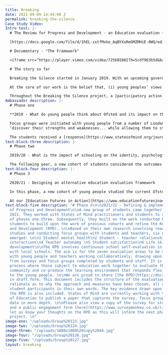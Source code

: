 ```yaml
---
title: Breaking
date: 2021-09-09 14:44:00 Z
permalink: breaking-the-silence
Case Study Video: 
Intro text: |-
  # The Review for Progress and Development - an Education evaluation framework

  [https://docs.google.com/file/d/1hEL-zxtfMxke_AqBYXuRmGMZMHiE-0WQ/edit?usp=docslist_api&filetype=msword]

  # Documentary - "The Framework"

  <iframe src="https://player.vimeo.com/video/725602882?h=5cdf963b5d&badge=0&autopause=0&player_id=0&app_id=58479" frameborder="0" allow="autoplay; fullscreen; picture-in-picture" allowfullscreen style="aspect-ratio: 16/9;width:100%;height:100%;" title="Breaking the Silence"></iframe>

  # The story so far

  Breaking the Silence started in January 2019. With an upcoming government consultation about Ofsted’s new education evaluation framework, we wondered what young people thought about how their schools were assessed. Recognising that students are rarely asked about their knowledge and experience of education, States of Mind launched the project to capture their perspectives. The core aims of Breaking the Silence are to challenge the educational status quo and present actionable alternatives that meet the needs of young people and support them to flourish.

  At the core of our work is the belief that, (i) young peoples’ views should be centred in all decisions around their education and, (ii) they are capable of conceptualising, defining and actioning meaningful change. Breaking the Silence is a constantly evolving research endeavour and is currently entering its fourth phase. Read more [here](https://www.statesofmind.org/journal/2020/09/16/breaking-the-silence.html).

  Throughout the Breaking the Silence project, a [participatory action research ](https://www.statesofmind.org/journal/2020/09/28/young-people-education-research.html)approach has been used to ensure that young people are active participants, not passive subjects. Students co-develop our projects; they shape the research questions, conduct their own surveys, focus groups and interviews, analyse the data and decide how this is to be disseminated, supported by States of Mind and our partner organisation, the Institute of Education, UCL. Each year, we work with a new cohort of young people who are in year 12 and attending sixth form colleges in the London borough of Newham. Young people apply to take part and commit to weekly sessions throughout the academic year.
Ambassador description: |-
  # Phase one

  **2019 - What do young people think about Ofsted and its impact on their education?**

  Focus groups were initiated with young people from a number of London colleges. Some volunteered to analyse the data, supported by States of Mind. They wrote a [letter](https://www.statesofmind.org/journal/2020/09/16/students-ofsted-open-letter.html) to Amanda Spielman outlining their findings. In particular, they highlighted major flaws around how education is measured and how this leads to ‘memorisation’ instead of learning, negatively impacts on the mental health and wellbeing of students and the lack of real world value of much of their schooling. They aspire for more autonomy and for education to provide opportunities to:
  ‘discover their strengths and weaknesses... while allowing them to start distinguishing their unique values and preferences for the future’.

  The students received a [response](https://www.statesofmind.org/journal/2020/09/28/ofsted-response.html) from Ofsted which did not address the problems raised, nor propose any solutions to the complex issues raised by the students.
text-block-three description: |-
  # Phase two

  2019/20 - What is the impact of schooling on the identity, psychological health and personal development of young people?

  The following year, a new cohort of students considered the outcomes of phase one and decided to take the project in a different direction. They constructed questionnaires and co-facilitated focus groups and interviews with the support of an IOE doctorate student. Check out the summary of findings from the [questionnaire](https://www.statesofmind.org/journal/2020/11/04/the-impact-of-school-on-students-mental-health.html) and [focus groups](https://www.statesofmind.org/journal/2020/11/04/academic-over-wellbeing-young-people.html). A disturbing picture emerged of an education system that values results above human flourishing, stifles creativity, identity, personal development and often negatively impacts the mental health of young people. They asserted many ideas for educational evolution, including increased “personal input” to curricula, “different ways of assessing” and valuing mental health and individuality. Two [podcasts](https://www.listennotes.com/podcasts/states-of-mind-bea-herbert-mISWTHu1Cek/) were also put together by States of Mind alongside student participants, to further bring the findings to life. One of the student leaders, [Reegan Mason](https://www.statesofmind.org/journal/2020/10/21/education-system-and-identity.html), wrote a piece outlining the emerging issues and ideas for innovation.
text-block-four description: |-
  # Phase 3

  2020/21 - Designing an alternative education evaluation framework

  In this phase, a new cohort of young people studied the current Ofsted framework, alongside national and international research around education evaluation. Subsequently, they co-interviewed Headteachers, former Ofsted inspectors, academics and others alongside a doctorate researcher who fully documented the process. The group then drafted an evaluation framework called the ‘Review for Progress and Development’ (RPD). For a fuller summary of the direction of phases three and four, see [here](https://www.statesofmind.org/journal/2020/11/18/education-inspection-students.html). The RPD differs hugely from Ofsted’s external accountability, focussing instead on school self-evaluation and collaborative evaluation across school networks. The final draft is a work in progress and a documentary is currently being edited that followed the project over the course of the year. It will be shared very soon!

  At our [Education Futures in Action](https://www.educationfuturesinaction.com/schedule-1) conference in July 2021, co-organised alongside UCL, young innovators from States of Mind presented their evidence-based ideas around educational transformation with candour and eloquence. Three leaders of the Breaking the Silence project have presented their ideas at various national conferences and to the Education Select Committee.
text-block-five description: "# Phase 4\n\n2021/22 - Refining & implementing the Review
  of Progress and Development\n\nA new group of students came together in late September
  2021. They worked with States of Mind practitioners and students to develop an understanding
  of phases one-three. Subsequently, they built on the work conducted by previous
  students to build upon the work of previous cohorts and refine the Review for Progress
  and Development (RPD). \n\nBased on their own research involving reading numerous
  studies and conducting focus groups with students and teachers, six evaluative areas
  emerged: \n\n1 Student mental health\n2 Student - teacher relationships\n3 Student
  interactions\n4 Teacher autonomy \n5 Student satisfaction\n6 Life skills\n7 Personal
  development\n\nThe RPD involves continuous school self-evaluation in partnership
  with local schools. The aim is for the seven evaluation areas to be measured yearly,
  with young people and teachers working collaboratively, drawing upon data emerging
  from surveys and focus groups completed by students and staff. It is an interactive
  process where those subject to education work together to evaluate their school
  community and co-produce the learning environment that responds flexibly and authentically
  to the young people. \n\nWe are proud to share [the RPD](https://docs.google.com/document/d/1hEL-zxtfMxke_AqBYXuRmGMZMHiE-0WQ/edit?rtpof=true&sd=true)
  in draft form. This document includes the structure of the evaluation framework,
  rationale as to why the approach and measures have been chosen, all composed by
  student participants in their own words. The key evidence drawn upon is to shape
  the RPD is also included. States of Mind are currently working with the Institute
  of Education to publish a paper that captures the survey, focus group and interview
  data in more depth. \n\nPlease also view a copy of the survey for students [here](https://docs.google.com/forms/d/e/1FAIpQLSddg1WR9JXxG1TXS2m_my7gBOwsKNrZAUvLaW2m3sYXpn8-Bw/viewform)
  and a public engagement form [here](https://www.surveymonkey.co.uk/r/RGGFXX7). Do
  let us know your thoughts on the RPD as this will inform the next phases of the
  project. \n"
image-one: "/uploads/Group%20123.jpg"
image-two: "/uploads/Group%20124.jpg"
image-three: "/uploads/1080x1080%20copy%2044.jpg"
image-four: "/uploads/Group%20126.jpg"
image-five: "/uploads/Group%20127.jpg"
layout: breaking
---
```


